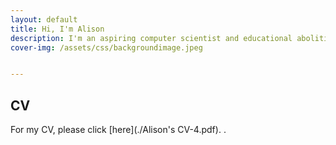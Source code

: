 ```yaml
---
layout: default
title: Hi, I'm Alison
description: I'm an aspiring computer scientist and educational abolitionist
cover-img: /assets/css/backgroundimage.jpeg


---
```


## CV

For my CV, please click [here](./Alison's CV-4.pdf). 
.
